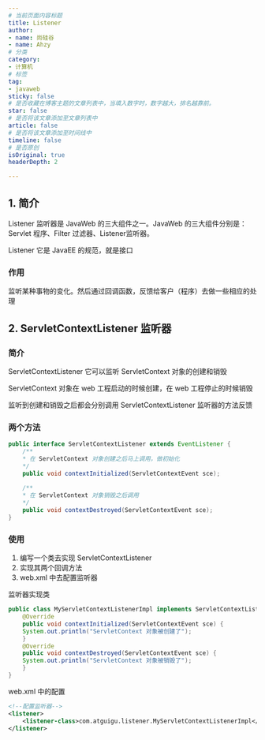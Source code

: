 ```yaml
---
# 当前页面内容标题
title: Listener
author:
- name: 尚硅谷
- name: Ahzy
# 分类
category:
- 计算机
# 标签
tag:
- javaweb
sticky: false
# 是否收藏在博客主题的文章列表中，当填入数字时，数字越大，排名越靠前。
star: false
# 是否将该文章添加至文章列表中
article: false
# 是否将该文章添加至时间线中
timeline: false
# 是否原创
isOriginal: true
headerDepth: 2

---
```




## 1. 简介

Listener 监听器是 JavaWeb 的三大组件之一。JavaWeb 的三大组件分别是：Servlet 程序、Filter 过滤器、Listener监听器。

Listener 它是 JavaEE 的规范，就是接口



### 作用

监听某种事物的变化。然后通过回调函数，反馈给客户（程序）去做一些相应的处理





## 2. ServletContextListener 监听器

### 简介

ServletContextListener 它可以监听 ServletContext 对象的创建和销毁

ServletContext 对象在 web 工程启动的时候创建，在 web 工程停止的时候销毁

监听到创建和销毁之后都会分别调用 ServletContextListener 监听器的方法反馈

### 两个方法

```java
public interface ServletContextListener extends EventListener {
    /**
    * 在 ServletContext 对象创建之后马上调用，做初始化
    */
    public void contextInitialized(ServletContextEvent sce);
    
    /**
    * 在 ServletContext 对象销毁之后调用
    */
    public void contextDestroyed(ServletContextEvent sce);
}
```

### 使用

1. 编写一个类去实现 ServletContextListener
2. 实现其两个回调方法
3. web.xml 中去配置监听器

监听器实现类

```java
public class MyServletContextListenerImpl implements ServletContextListener {
    @Override
    public void contextInitialized(ServletContextEvent sce) {
    System.out.println("ServletContext 对象被创建了");
    }
    @Override
    public void contextDestroyed(ServletContextEvent sce) {
    System.out.println("ServletContext 对象被销毁了");
    }
}
```

web.xml 中的配置

```xml
<!--配置监听器-->
<listener>
	<listener-class>com.atguigu.listener.MyServletContextListenerImpl</listener-class>
</listener>
```

